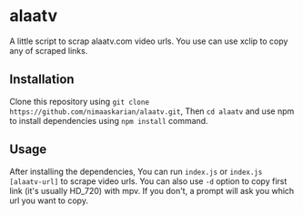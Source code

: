 # alaatv

A little script to scrap alaatv.com video urls. You use can use xclip to copy any of scraped links.

## Installation

Clone this repository using `git clone https://github.com/nimaaskarian/alaatv.git`, Then `cd alaatv` and use npm to install dependencies using `npm install` command.

## Usage

After installing the dependencies, You can run `index.js` or `index.js [alaatv-url]` to scrape video urls.
You can also use `-d` option to copy first link (it's usually HD_720) with mpv. If you don't, a prompt will ask you which url you want to copy.
